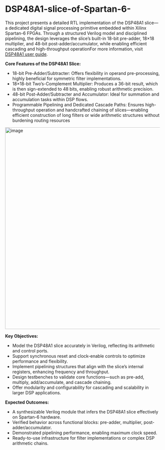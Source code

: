 # DSP48A1-slice-of-Spartan-6-
This project presents a detailed RTL implementation of the DSP48A1 slice—a dedicated digital signal processing primitive embedded within Xilinx Spartan-6 FPGAs. Through a structured Verilog model and disciplined pipelining, the design leverages the slice’s built-in 18-bit pre-adder, 18×18 multiplier, and 48-bit post-adder/accumulator, while enabling efficient cascading and high-throughput operationFor more information, visit [DSP48A1 user guide](https://docs.amd.com/v/u/en-US/ug389).

<b>Core Features of the DSP48A1 Slice:</b>
* 18-bit Pre-Adder/Subtracter: Offers flexibility in operand pre-processing, highly beneficial for symmetric filter implementations.
* 18×18-bit Two’s-Complement Multiplier: Produces a 36-bit result, which is then sign-extended to 48 bits, enabling robust arithmetic precision.
* 48-bit Post-Adder/Subtracter and Accumulator: Ideal for summation and accumulation tasks within DSP flows.
* Programmable Pipelining and Dedicated Cascade Paths: Ensures high-throughput operation and handcrafted chaining of slices—enabling efficient construction of long filters or wide arithmetic structures without burdening routing resources
<img width="1301" height="655" alt="image" src="https://github.com/user-attachments/assets/9543bf2e-a72b-4aed-9bc8-d0f0bf8e79c5" />


<b>Key Objectives:</b>
* Model the DSP48A1 slice accurately in Verilog, reflecting its arithmetic and control ports.
* Support synchronous reset and clock-enable controls to optimize performance and flexibility.
* Implement pipelining structures that align with the slice’s internal registers, enhancing frequency and throughput.
* Design testbenches to validate core functions—such as pre-add, multiply, add/accumulate, and cascade chaining.
* Offer modularity and configurability for cascading and scalability in larger DSP applications.

<b>Expected Outcomes:</b>
* A synthesizable Verilog module that infers the DSP48A1 slice effectively on Spartan-6 hardware.
* Verified behavior across functional blocks: pre-adder, multiplier, post-adder/accumulator.
* Demonstrated pipelining performance, enabling maximum clock speed.
* Ready-to-use infrastructure for filter implementations or complex DSP arithmetic chains.
